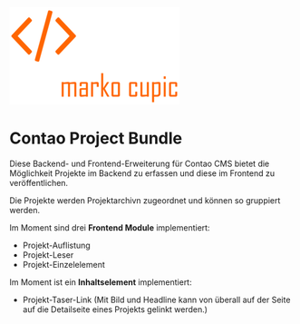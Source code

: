 ![Alt text](docs/logo.png?raw=true "logo")

# Contao Project Bundle
Diese Backend- und Frontend-Erweiterung für Contao CMS bietet die Möglichkeit Projekte im Backend zu erfassen und diese im Frontend zu veröffentlichen.

Die Projekte werden Projektarchivn zugeordnet und können so gruppiert werden.

Im Moment sind drei **Frontend Module** implementiert:
- Projekt-Auflistung
- Projekt-Leser
- Projekt-Einzelelement

Im Moment ist ein **Inhaltselement** implementiert:
- Projekt-Taser-Link (Mit Bild und Headline kann von überall auf der Seite auf die Detailseite eines Projekts gelinkt werden.)
